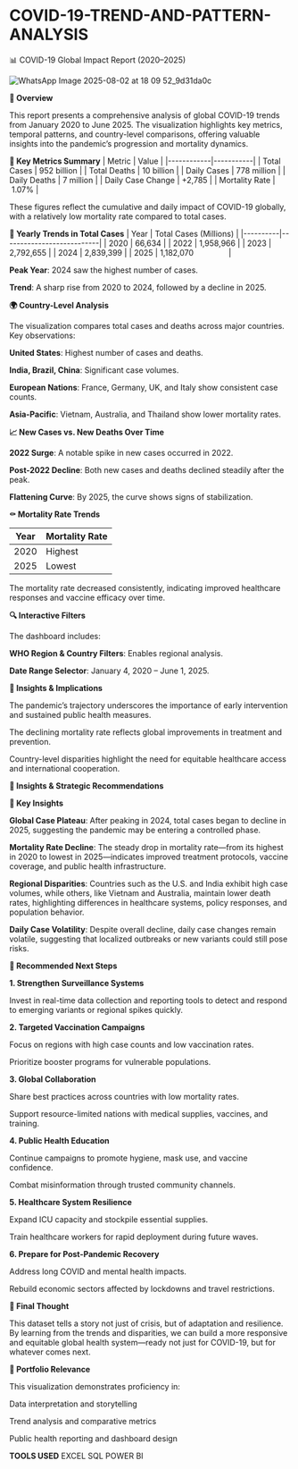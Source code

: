 # COVID-19-TREND-AND-PATTERN-ANALYSIS

📊 COVID-19 Global Impact Report (2020–2025)


![WhatsApp Image 2025-08-02 at 18 09 52_9d31da0c](https://github.com/user-attachments/assets/d79a55c6-df04-4e29-bdaa-d87d33c2bd57)


**🧩  Overview**

This report presents a comprehensive analysis of global COVID-19 trends from January 2020 to June 2025. The visualization highlights key metrics, temporal patterns, and country-level comparisons, offering valuable insights into the pandemic’s progression and mortality dynamics.
<br>

**📌 Key Metrics Summary**
| Metric | Value |
|------------|-----------|
| Total Cases | 952 billion |
| Total Deaths | 10 billion |
| Daily Cases | 778 million |
| Daily Deaths | 7 million |
| Daily Case Change | +2,785 |
| Mortality Rate | 1.07% |


These figures reflect the cumulative and daily impact of COVID-19 globally, with a relatively low mortality rate compared to total cases.



**📅 Yearly Trends in Total Cases**
| Year | Total Cases (Millions) |
|----------|---------------------------|
| 2020     | 66,634                    |
| 2022     | 1,958,966                 |
| 2023     | 2,792,655                 |
| 2024     | 2,839,399                 |
| 2025     | 1,182,070                 |



**Peak Year**: 2024 saw the highest number of cases.

**Trend**: A sharp rise from 2020 to 2024, followed by a decline in 2025.



**🌍 Country-Level Analysis**

The visualization compares total cases and deaths across major countries. Key observations:

**United States**: Highest number of cases and deaths.

**India, Brazil, China**: Significant case volumes.

**European Nations**: France, Germany, UK, and Italy show consistent case counts.

**Asia-Pacific**: Vietnam, Australia, and Thailand show lower mortality rates.



**📈 New Cases vs. New Deaths Over Time**


**2022 Surge**: A notable spike in new cases occurred in 2022.

**Post-2022 Decline**: Both new cases and deaths declined steadily after the peak.

**Flattening Curve**: By 2025, the curve shows signs of stabilization.



**⚰️ Mortality Rate Trends**


| Year | Mortality Rate |
|----------|--------------------|
| 2020     | Highest            |
| 2025     | Lowest            |



The mortality rate decreased consistently, indicating improved healthcare responses and vaccine efficacy over time.



**🔍 Interactive Filters**


The dashboard includes:

**WHO Region & Country Filters**: Enables regional analysis.

**Date Range Selector**: January 4, 2020 – June 1, 2025.



**🧠 Insights & Implications**

The pandemic’s trajectory underscores the importance of early intervention and sustained public health measures.

The declining mortality rate reflects global improvements in treatment and prevention.

Country-level disparities highlight the need for equitable healthcare access and international cooperation.



**🔮 Insights & Strategic Recommendations**


**🧠 Key Insights**

**Global Case Plateau**: After peaking in 2024, total cases began to decline in 2025, suggesting the pandemic may be entering a controlled phase.

**Mortality Rate Decline**: The steady drop in mortality rate—from its highest in 2020 to lowest in 2025—indicates improved treatment protocols, vaccine coverage, and public health infrastructure.

**Regional Disparities**: Countries such as the U.S. and India exhibit high case volumes, while others, like Vietnam and Australia, maintain lower death rates, highlighting differences in healthcare systems, policy responses, and population behavior.

**Daily Case Volatility**: Despite overall decline, daily case changes remain volatile, suggesting that localized outbreaks or new variants could still pose risks.



**🚀 Recommended Next Steps**


**1. Strengthen Surveillance Systems**

Invest in real-time data collection and reporting tools to detect and respond to emerging variants or regional spikes quickly.

**2. Targeted Vaccination Campaigns**

Focus on regions with high case counts and low vaccination rates.

Prioritize booster programs for vulnerable populations.

**3. Global Collaboration**

Share best practices across countries with low mortality rates.

Support resource-limited nations with medical supplies, vaccines, and training.

**4. Public Health Education**

Continue campaigns to promote hygiene, mask use, and vaccine confidence.

Combat misinformation through trusted community channels.

**5. Healthcare System Resilience**

Expand ICU capacity and stockpile essential supplies.

Train healthcare workers for rapid deployment during future waves.

**6. Prepare for Post-Pandemic Recovery**

Address long COVID and mental health impacts.

Rebuild economic sectors affected by lockdowns and travel restrictions.



**🧭 Final Thought**

This dataset tells a story not just of crisis, but of adaptation and resilience. By learning from the trends and disparities, we can build a more responsive and equitable global health system—ready not just for COVID-19, but for whatever comes next.



**📁 Portfolio Relevance**

This visualization demonstrates proficiency in:

Data interpretation and storytelling

Trend analysis and comparative metrics

Public health reporting and dashboard design

**TOOLS USED**
EXCEL
SQL
POWER BI

